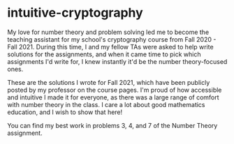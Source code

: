 # intuitive-cryptography

My love for number theory and problem solving led me to become the teaching assistant for my school's cryptography course from Fall 2020 - Fall 2021. During this time, I and my fellow TAs were asked to help write solutions for the assignments, and when it came time to pick which assignments I'd write for, I knew instantly it'd be the number theory-focused ones.

These are the solutions I wrote for Fall 2021, which have been publicly posted by my professor on the course pages. I'm proud of how accessible and intuitive I made it for everyone, as there was a large range of comfort with number theory in the class. I care a lot about good mathematics education, and I wish to show that here!

You can find my best work in problems 3, 4, and 7 of the Number Theory assignment.
